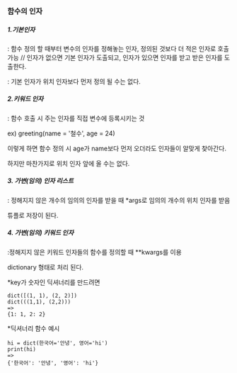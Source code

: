 ### 함수의 인자

##### 1.기본인자

: 함수 정의 할 때부터 변수의 인자를 정해놓는 인자, 정의된 것보다 더 적은 인자로 호출 가능 //  인자가 없으면 기본 인자가 도출되고, 인자가 있으면 인자를 받고 받은 인자를 도출한다.

: 기본 인자가 위치 인자보다 먼저 정의 될 수는 없다.

##### 2.키워드 인자

: 함수 호출 시 주는 인자를 직접 변수에 등록시키는 것

ex) greeting(name = '철수', age = 24)

이렇게 하면 함수 정의 시 age가 name보다 먼저 오더라도 인자들이 알맞게 찾아간다.

하지만 마찬가지로 위치 인자 앞에 올 수는 없다.



##### 3. 가변(임의) 인자 리스트

: 정해지지 않은 개수의 임의의 인자를 받을 때 *args로 임의의 개수의 위치 인자를 받음

튜플로 저장이 된다.



##### 4. 가변(임의) 키워드 인자

:정해지지 않은 키워드 인자들의 함수를 정의할 때 **kwargs를 이용

dictionary 형태로 처리 된다.



*key가 숫자인 딕셔너리를 만드려면

```
dict([(1, 1), (2, 2)])
dict(((1,1), (2,2))) 
=>
{1: 1, 2: 2}
```

*딕셔너리 함수 예시

```
hi = dict(한국어='안녕', 영어='hi')
print(hi)
=>
{'한국어': '안녕', '영어': 'hi'}
```



